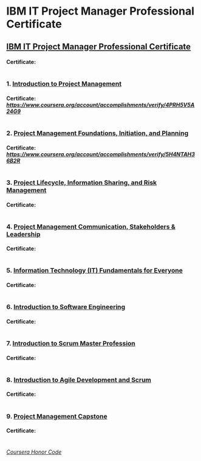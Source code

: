 # IBM IT Project Manager Professional Certificate


## [IBM IT Project Manager Professional Certificate](https://www.coursera.org/professional-certificates/ibm-it-project-manager?)
####    **Certificate:**
#

### 1. [Introduction to Project Management](https://www.coursera.org/learn/introduction-to-project-management?specialization=ibm-it-project-manager)

####    **Certificate:** _https://www.coursera.org/account/accomplishments/verify/4PRH5V5A24G9_
#

### 2. [Project Management Foundations, Initiation, and Planning](https://www.coursera.org/learn/project-management-foundations-initiation-and-planning?specialization=ibm-it-project-manager)

####    **Certificate:** _https://www.coursera.org/account/accomplishments/verify/5H4NTAH36B2R_
#

### 3. [Project Lifecycle, Information Sharing, and Risk Management](https://www.coursera.org/learn/project-lifecycle-information-sharing-risk-management?specialization=ibm-it-project-manager)

####    **Certificate:**
#

### 4. [Project Management Communication, Stakeholders & Leadership](https://www.coursera.org/learn/project-management-communication-stakeholders-and-leadership?specialization=ibm-it-project-manager)

####    **Certificate:**
#

### 5. [Information Technology (IT) Fundamentals for Everyone](https://www.coursera.org/learn/information-technology-it-fundamentals-for-everyone?specialization=ibm-it-project-manager)

####    **Certificate:**
#

### 6. [Introduction to Software Engineering](https://www.coursera.org/learn/introduction-to-software-engineering?specialization=ibm-it-project-manager)

####    **Certificate:**
#

### 7. [Introduction to Scrum Master Profession](https://www.coursera.org/learn/introduction-to-scrum-master-profession?specialization=ibm-it-project-manager)

####    **Certificate:**
#

### 8. [Introduction to Agile Development and Scrum](https://www.coursera.org/learn/agile-development-and-scrum?specialization=ibm-it-project-manager)

####    **Certificate:**
#

### 9. [Project Management Capstone](https://www.coursera.org/learn/ibm-project-management-capstone?specialization=ibm-it-project-manager)

####    **Certificate:**
#


[*Coursera Honor Code*](https://www.coursera.support/s/article/209818863-Coursera-Honor-Code?language=en_US)
